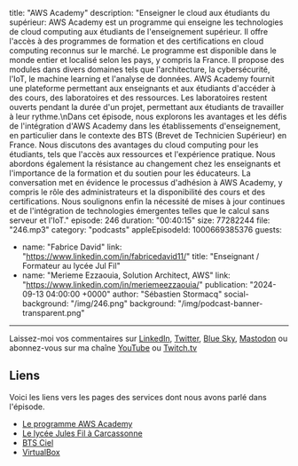 title: "AWS Academy"
description: "Enseigner le cloud aux étudiants du supérieur: AWS Academy est un programme qui enseigne les technologies de cloud computing aux étudiants de l'enseignement supérieur. Il offre l'accès à des programmes de formation et des certifications en cloud computing reconnus sur le marché. Le programme est disponible dans le monde entier et localisé selon les pays, y compris la France. Il propose des modules dans divers domaines tels que l'architecture, la cybersécurité, l'IoT, le machine learning et l'analyse de données. AWS Academy fournit une plateforme permettant aux enseignants et aux étudiants d'accéder à des cours, des laboratoires et des ressources. Les laboratoires restent ouverts pendant la durée d'un projet, permettant aux étudiants de travailler à leur rythme.\nDans cet épisode, nous explorons les avantages et les défis de l'intégration d'AWS Academy dans les établissements d'enseignement, en particulier dans le contexte des BTS (Brevet de Technicien Supérieur) en France. Nous discutons des avantages du cloud computing pour les étudiants, tels que l'accès aux ressources et l'expérience pratique. Nous abordons également la résistance au changement chez les enseignants et l'importance de la formation et du soutien pour les éducateurs. La conversation met en évidence le processus d'adhésion à AWS Academy, y compris le rôle des administrateurs et la disponibilité des cours et des certifications. Nous soulignons enfin la nécessité de mises à jour continues et de l'intégration de technologies émergentes telles que le calcul sans serveur et l'IoT."
episode: 246
duration: "00:40:15"
size: 77282244
file: "246.mp3"
category: "podcasts"
appleEpisodeId: 1000669385376
guests:
  - name: "Fabrice David"
    link: "https://www.linkedin.com/in/fabricedavid11/"
    title: "Enseignant / Formateur au lycée Jul Fil"
  - name: "Merieme Ezzaouia, Solution Architect, AWS"
    link: "https://www.linkedin.com/in/meriemeezzaouia/"
publication: "2024-09-13 04:00:00 +0000"
author: "Sébastien Stormacq"
social-background: "/img/246.png"
background: "/img/podcast-banner-transparent.png"
---

Laissez-moi vos commentaires sur [LinkedIn](https://www.linkedin.com/in/sebastienstormacq/), [Twitter](https://twitter.com/sebsto), [Blue Sky](https://bsky.app/profile/sebsto.bsky.social), [Mastodon](https://awscommunity.social/@sebsto) ou abonnez-vous sur ma chaîne [YouTube](https://www.youtube.com/sebsto) ou [Twitch.tv](https://www.twitch.tv/sebAWS)

## Liens

Voici les liens vers les pages des services dont nous avons parlé dans l'épisode.

- [Le programme AWS Academy](https://aws.amazon.com/training/awsacademy/)
- [Le lycée Jules Fil à Carcassonne](https://jules-fil.mon-ent-occitanie.fr/)
- [BTS Ciel](https://www.onisep.fr/ressources/univers-formation/formations/post-bac/bts-cybersecurite-informatique-et-reseaux-electronique-option-a-informatique-et-reseaux)
- [VirtualBox](https://www.google.com/search?q=virtualbox&sourceid=chrome&ie=UTF-8)

